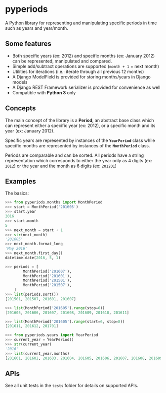 # pyperiods

A Python library for representing and manipulating specific periods in time such as years and year/month.

## Some features

 - Both specific years (ex: 2012) and specific months (ex: January 2012) can be represented, manipulated and compared.
 - Simple add/subtract operations are supported (`month + 1` = next month)
 - Utilities for iterations (i.e.: iterate through all previous 12 months)
 - A Django ModelField is provided for storing months/years in Django models
 - A Django REST Framework serializer is provided for convenience as well
 - Compatible with **Python 3** only

## Concepts

The main concept of the library is a **Period**, an abstract base class which can represent either a specific year (ex: 2012), or a specific month and its year (ex: January 2012).

Specific years are represented by instances of the **`YearPeriod`** class while specific months are represented by instances of the **`MonthPeriod`** class.

Periods are comparable and can be sorted. All periods have a string representation which corresponds to either the year only as 4 digits (ex: `2012`) or the year and the month as 6 digits (ex: `201201`)


## Examples

The basics:

``` python
>>> from pyperiods.months import MonthPeriod
>>> start = MonthPeriod('201605')
>>> start.year
2016
>>> start.month
5
>>> next_month = start + 1
>>> str(next_month)
'201605'
>>> next_month.format_long
'May 2016'
>>> next_month.first_day()
datetime.date(2016, 5, 1)

>>> periods = [
        MonthPeriod('201607'),
        MonthPeriod('201601'),
        MonthPeriod('201501'),
        MonthPeriod('201507'),
    ]
>>> list(periods.sort())
[201501, 201507, 201601, 201607]

>>> list(MonthPeriod('201605').range(stop=6))
[201605, 201606, 201607, 201608, 201609, 201610, 201611]

>>> list(MonthPeriod('201605').range(start=6, stop=8))
[201611, 201612, 201701]

>>> from pyperiods.years import YearPeriod
>>> current_year = YearPeriod()
>>> str(current_year)
'2016'
>>> list(current_year.months)
[201601, 201602, 201603, 201604, 201605, 201606, 201607, 201608, 201609, 201610, 201611, 201612]

```


## APIs

See all unit tests in the `tests` folder for details on supported APIs.
